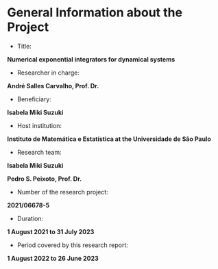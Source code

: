 # General Information about the Project

- Title:

**Numerical exponential integrators for dynamical systems**

- Researcher in charge:

**André Salles Carvalho, Prof. Dr.**

- Beneficiary:

**Isabela Miki Suzuki**

- Host institution:

**Instituto de Matemática e Estatística at the Universidade de São Paulo**

- Research team:

**Isabela Miki Suzuki**

**Pedro S. Peixoto, Prof. Dr.**

- Number of the research project:

**2021/06678-5**

- Duration:

**1 August 2021 to 31 July 2023**

- Period covered by this research report:

**1 August 2022 to 26 June 2023**


```{tableofcontents}
```
